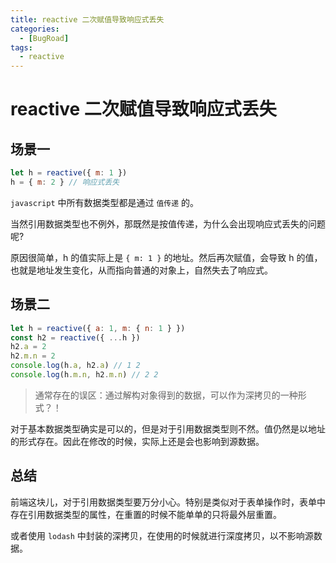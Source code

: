 ```yaml
---
title: reactive 二次赋值导致响应式丢失
categories:
  - [BugRoad]
tags: 
  - reactive
---
```


# reactive 二次赋值导致响应式丢失

## 场景一

```js
let h = reactive({ m: 1 })
h = { m: 2 } // 响应式丢失
```

`javascript` 中所有数据类型都是通过 `值传递` 的。

当然引用数据类型也不例外，那既然是按值传递，为什么会出现响应式丢失的问题呢?

原因很简单，h 的值实际上是 `{ m: 1 }` 的地址。然后再次赋值，会导致 h 的值，也就是地址发生变化，从而指向普通的对象上，自然失去了响应式。

## 场景二

```js
let h = reactive({ a: 1, m: { n: 1 } })
const h2 = reactive({ ...h })
h2.a = 2
h2.m.n = 2
console.log(h.a, h2.a) // 1 2
console.log(h.m.n, h2.m.n) // 2 2
```

> 通常存在的误区：通过解构对象得到的数据，可以作为深拷贝的一种形式？！

对于基本数据类型确实是可以的，但是对于引用数据类型则不然。值仍然是以地址的形式存在。因此在修改的时候，实际上还是会也影响到源数据。

## 总结

前端这块儿，对于引用数据类型要万分小心。特别是类似对于表单操作时，表单中存在引用数据类型的属性，在重置的时候不能单单的只将最外层重置。

或者使用 `lodash` 中封装的深拷贝，在使用的时候就进行深度拷贝，以不影响源数据。
